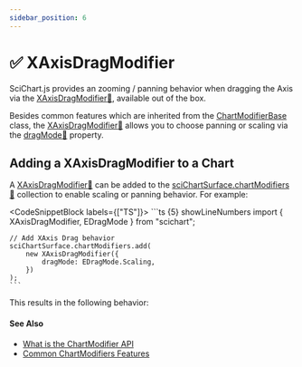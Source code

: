 ```yaml
---
sidebar_position: 6
---
```


# ✅ XAxisDragModifier

SciChart.js provides an zooming / panning behavior when dragging the Axis via the [XAxisDragModifier:blue_book:](https://www.scichart.com/documentation/js/current/typedoc/classes/xaxisdragmodifier.html), available out of the box.

Besides common features which are inherited from the [ChartModifierBase](../../common-features/) class, the [XAxisDragModifier:blue_book:](https://www.scichart.com/documentation/js/current/typedoc/classes/xaxisdragmodifier.html) allows you to choose panning or scaling via the [dragMode:blue_book:](https://www.scichart.com/documentation/js/current/typedoc/classes/yaxisdragmodifier.html#dragmode) property.

Adding a XAxisDragModifier to a Chart
-------------------------------------

A [XAxisDragModifier:blue_book:](https://www.scichart.com/documentation/js/current/typedoc/classes/xaxisdragmodifier.html) can be added to the [sciChartSurface.chartModifiers:blue_book:](https://www.scichart.com/documentation/js/current/typedoc/classes/scichartsurface.html#chartmodifiers) collection to enable scaling or panning behavior. For example:

<CodeSnippetBlock labels={["TS"]}>
    ```ts {5} showLineNumbers
    import { XAxisDragModifier, EDragMode } from "scichart";

    // Add XAxis Drag behavior
    sciChartSurface.chartModifiers.add(
        new XAxisDragModifier({
            dragMode: EDragMode.Scaling,
        })
    );
    ```
</CodeSnippetBlock>

This results in the following behavior:

<CenteredImageWrapper
    src="/images/ChartModifiers_YAxis_XAxisDragModifier.gif"
    title="X and Y Axis Drag Modifier GIF"
/>

#### See Also

* [What is the ChartModifier API](../../chart-modifier-api-overview/)
* [Common ChartModifiers Features](../../common-features/)